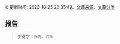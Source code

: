 :alarm_clock: 更新时间: 2023-10-25 20:35:49。[文章来源](/README.md)、[文章分类](/TAGS.md)

## 报告


> 关键字：`报告`、`月报`



